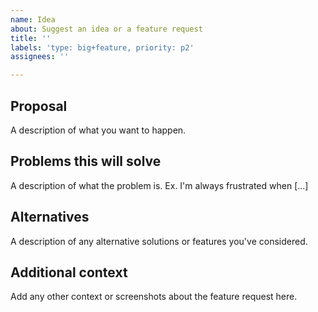 ```yaml
---
name: Idea
about: Suggest an idea or a feature request
title: ''
labels: 'type: big+feature, priority: p2'
assignees: ''

---
```


## Proposal
A description of what you want to happen.

## Problems this will solve
A description of what the problem is. Ex. I'm always frustrated when [...]

## Alternatives
A description of any alternative solutions or features you've considered.

## Additional context
Add any other context or screenshots about the feature request here.
